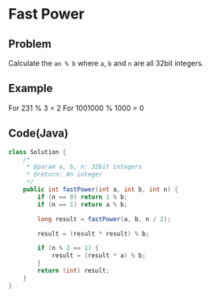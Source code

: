 # Fast Power

## Problem

Calculate the `an % b` where `a`, `b` and `n` are all 32bit integers.

## Example

For 231 % 3 = 2
For 1001000 % 1000 = 0

## Code(Java)

```java
class Solution {
    /*
     * @param a, b, n: 32bit integers
     * @return: An integer
     */
    public int fastPower(int a, int b, int n) {
        if (n == 0) return 1 % b;
        if (n == 1) return a % b;

        long result = fastPower(a, b, n / 2);

        result = (result * result) % b;

        if (n % 2 == 1) {
            result = (result * a) % b;
        }
        return (int) result;
    }
}
```
